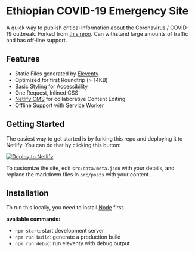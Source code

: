 # Ethiopian COVID-19 Emergency Site

A quick way to publish critical information about the Coronavirus / COVID-19 outbreak. Forked from [this repo](https://github.com/maxboeck/emergency-site). Can withstand large amounts of traffic and has off-line support.

## Features

* Static Files generated by [Eleventy](https://11ty.dev)
* Optimized for first Roundtrip (> 14KB)
* Basic Styling for Accessibility
* One Request, Inlined CSS
* [Netlify CMS](https://www.netlifycms.org/) for collaborative Content Editing
* Offline Support with Service Worker

## Getting Started

The easiest way to get started is by forking this repo and deploying it to Netlify. You can do that by clicking this button:  

[![Deploy to Netlify](https://www.netlify.com/img/deploy/button.svg)](https://app.netlify.com/start/deploy?repository=https://github.com/babraham123/emergency-site) 

To customize the site, edit `src/data/meta.json` with your details, and replace the markdown files in `src/posts` with your content.

## Installation

To run this locally, you need to install [Node](https://nodejs.org/en/) first.

**available commands:**

* `npm start`: start development server
* `npm run build`: generate a production build
* `npm run debug`: run eleventy with debug output
